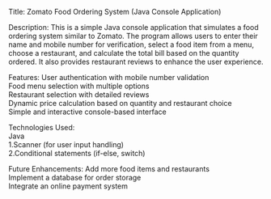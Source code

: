 Title: Zomato Food Ordering System (Java Console Application)  

Description:
This is a simple Java console application that simulates a food ordering system similar to Zomato. The program allows users to enter their name and mobile number for verification, 
select a food item from a menu, choose a restaurant, and calculate the total bill based on the quantity ordered. It also provides restaurant reviews to enhance the user experience.  

Features:
 User authentication with mobile number validation  
 Food menu selection with multiple options  
 Restaurant selection with detailed reviews  
 Dynamic price calculation based on quantity and restaurant choice  
 Simple and interactive console-based interface  

Technologies Used:  
 Java  
   1.Scanner (for user input handling)  
   2.Conditional statements (if-else, switch)  
   
Future Enhancements: 
 Add more food items and restaurants  
 Implement a database for order storage  
 Integrate an online payment system  
